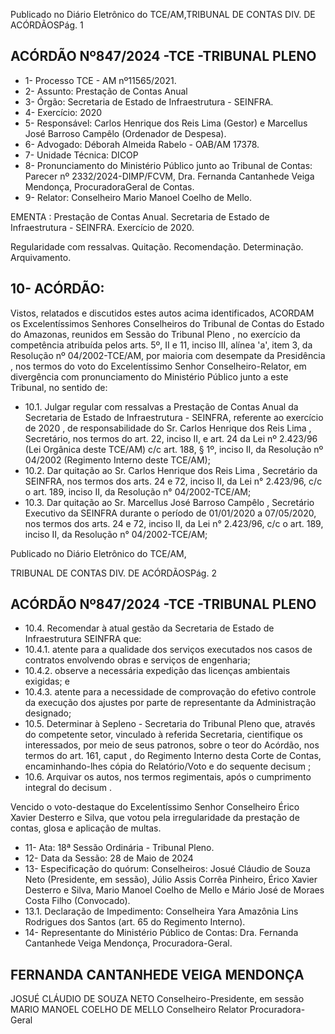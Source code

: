 Publicado  no  Diário  Eletrônico do TCE/AM,TRIBUNAL DE CONTAS DIV. DE ACÓRDÃOSPág. 1

## ACÓRDÃO Nº847/2024 -TCE -TRIBUNAL PLENO

- 1- Processo TCE - AM nº11565/2021.
- 2- Assunto: Prestação de Contas Anual
- 3- Órgão: Secretaria de Estado de Infraestrutura - SEINFRA.
- 4- Exercício: 2020
- 5- Responsável: Carlos  Henrique  dos  Reis  Lima  (Gestor)  e  Marcellus  José  Barroso Campêlo (Ordenador de Despesa).
- 6- Advogado: Déborah Almeida Rabelo - OAB/AM 17378.
- 7- Unidade Técnica: DICOP
- 8- Pronunciamento  do  Ministério  Público  junto  ao  Tribunal  de  Contas: Parecer  nº 2332/2024-DIMP/FCVM,  Dra.  Fernanda  Cantanhede  Veiga  Mendonça,  ProcuradoraGeral de Contas.
- 9- Relator: Conselheiro Mario Manoel Coelho de Mello.

EMENTA :  Prestação  de  Contas  Anual.    Secretaria de Estado de Infraestrutura - SEINFRA. Exercício de 2020.

Regularidade com ressalvas. Quitação. Recomendação. Determinação. Arquivamento.

## 10-  ACÓRDÃO:

Vistos, relatados e discutidos estes autos acima identificados, ACORDAM os Excelentíssimos Senhores Conselheiros do Tribunal de Contas do Estado do Amazonas, reunidos em Sessão do Tribunal Pleno , no exercício da competência atribuída pelos arts. 5º,  II  e  11,  inciso III,  alínea  'a',  item  3,  da  Resolução  nº  04/2002-TCE/AM, por maioria com  desempate  da  Presidência , nos  termos  do  voto  do  Excelentíssimo  Senhor Conselheiro-Relator, em divergência com pronunciamento do Ministério Público junto a este Tribunal, no sentido de:

- 10.1. Julgar  regular  com  ressalvas a Prestação  de  Contas  Anual  da Secretaria  de  Estado  de  Infraestrutura  -  SEINFRA,  referente  ao exercício de 2020 , de responsabilidade do Sr. Carlos Henrique dos Reis Lima , Secretário, nos termos do art. 22, inciso II, e art. 24 da Lei nº 2.423/96 (Lei Orgânica deste TCE/AM) c/c art. 188, § 1º, inciso II, da Resolução nº 04/2002 (Regimento Interno deste TCE/AM);
- 10.2. Dar quitação ao Sr. Carlos Henrique dos Reis Lima , Secretário da SEINFRA, nos termos dos arts. 24 e 72, inciso II, da Lei n° 2.423/96, c/c o art. 189, inciso II, da Resolução n° 04/2002-TCE/AM;
- 10.3. Dar quitação ao Sr.  Marcellus  José Barroso Campêlo ,  Secretário Executivo da SEINFRA durante o período de 01/01/2020 a 07/05/2020, nos termos dos arts. 24 e 72, inciso II, da Lei n° 2.423/96, c/c o art. 189, inciso II, da Resolução n° 04/2002-TCE/AM;

Publicado  no  Diário  Eletrônico do TCE/AM,

TRIBUNAL DE CONTAS DIV. DE ACÓRDÃOSPág. 2

## ACÓRDÃO Nº847/2024 -TCE -TRIBUNAL PLENO

- 10.4. Recomendar à atual gestão da Secretaria de Estado de Infraestrutura SEINFRA que:
- 10.4.1. atente  para  a  qualidade  dos  serviços  executados  nos casos de contratos envolvendo obras e serviços de engenharia;
- 10.4.2. observe a necessária expedição das licenças ambientais exigidas; e
- 10.4.3. atente  para  a  necessidade  de  comprovação  do  efetivo controle da execução dos ajustes por parte de representante da Administração designado;
- 10.5. Determinar à Sepleno - Secretaria do Tribunal Pleno que, através do competente  setor,  vinculado  à  referida Secretaria, cientifique os interessados,  por  meio  de  seus  patronos,  sobre  o  teor  do  Acórdão, nos termos do art. 161, caput ,  do  Regimento Interno desta Corte de Contas,  encaminhando-lhes  cópia  do  Relatório/Voto  e  do  sequente decisum ;
- 10.6. Arquivar os  autos,  nos  termos  regimentais,  após  o  cumprimento integral do decisum .

Vencido o voto-destaque do Excelentíssimo Senhor Conselheiro Érico Xavier Desterro e Silva, que votou pela irregularidade da prestação de contas, glosa e aplicação de multas.

- 11-  Ata: 18ª Sessão Ordinária - Tribunal Pleno.
- 12-  Data da Sessão: 28 de Maio de 2024
- 13-  Especificação do quórum: Conselheiros: Josué Cláudio de Souza Neto (Presidente, em sessão), Júlio Assis Corrêa Pinheiro, Érico Xavier Desterro e Silva, Mario Manoel Coelho de Mello e Mário José de Moraes Costa Filho (Convocado).
- 13.1. Declaração  de  Impedimento: Conselheira  Yara  Amazônia  Lins  Rodrigues  dos Santos (art. 65 do Regimento Interno).
- 14-  Representante do Ministério Público de Contas: Dra. Fernanda Cantanhede Veiga Mendonça, Procuradora-Geral.

## FERNANDA CANTANHEDE VEIGA MENDONÇA

JOSUÉ CLÁUDIO DE SOUZA NETO Conselheiro-Presidente, em sessão MARIO MANOEL COELHO DE MELLO Conselheiro Relator Procuradora-Geral